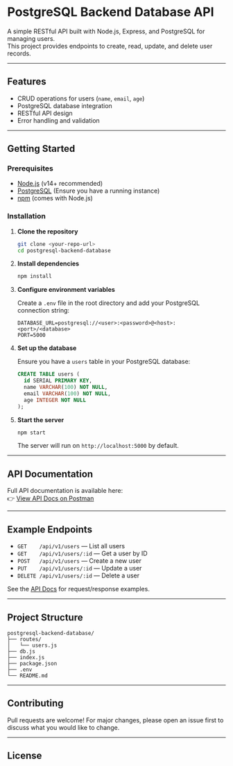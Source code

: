 # PostgreSQL Backend Database API

A simple RESTful API built with Node.js, Express, and PostgreSQL for managing users.  
This project provides endpoints to create, read, update, and delete user records.

---

## Features

- CRUD operations for users (`name`, `email`, `age`)
- PostgreSQL database integration
- RESTful API design
- Error handling and validation

---

## Getting Started

### Prerequisites

- [Node.js](https://nodejs.org/) (v14+ recommended)
- [PostgreSQL](https://www.postgresql.org/) (Ensure you have a running instance)
- [npm](https://www.npmjs.com/) (comes with Node.js)

### Installation

1. **Clone the repository**
   ```sh
   git clone <your-repo-url>
   cd postgresql-backend-database
   ```

2. **Install dependencies**
   ```sh
   npm install
   ```

3. **Configure environment variables**

   Create a `.env` file in the root directory and add your PostgreSQL connection string:
   ```
   DATABASE_URL=postgresql://<user>:<password>@<host>:<port>/<database>
   PORT=5000
   ```

4. **Set up the database**

   Ensure you have a `users` table in your PostgreSQL database:
   ```sql
   CREATE TABLE users (
     id SERIAL PRIMARY KEY,
     name VARCHAR(100) NOT NULL,
     email VARCHAR(100) NOT NULL,
     age INTEGER NOT NULL
   );
   ```

5. **Start the server**
   ```sh
   npm start
   ```
   The server will run on `http://localhost:5000` by default.

---

## API Documentation

Full API documentation is available here:  
👉 [View API Docs on Postman](https://documenter.getpostman.com/view/24242189/2sB34co31q)

---

## Example Endpoints

- `GET    /api/v1/users`         — List all users
- `GET    /api/v1/users/:id`     — Get a user by ID
- `POST   /api/v1/users`         — Create a new user
- `PUT    /api/v1/users/:id`     — Update a user
- `DELETE /api/v1/users/:id`     — Delete a user

See the [API Docs](https://documenter.getpostman.com/view/24242189/2sB34co31q) for request/response examples.

---

## Project Structure

```
postgresql-backend-database/
├── routes/
│   └── users.js
├── db.js
├── index.js
├── package.json
├── .env
└── README.md
```

---

## Contributing

Pull requests are welcome! For major changes, please open an issue first to discuss what you would like to change.

---

## License